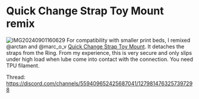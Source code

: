 # Quick Change Strap Toy Mount remix
![IMG20240901160629](https://github.com/user-attachments/assets/336ff1f6-5626-4435-9e18-ef7b9a235f9c)
For compatibility with smaller print beds, I remixed @arctan and @marc_o_v [Quick Change Strap Toy Mount](https://discord.com/channels/559409652425687041/1278049440787337226). It detaches the straps from the Ring. From my experience, this is very secure and only slips under high load when lube come into contact with the connection. You need TPU filament.

Thread: https://discord.com/channels/559409652425687041/1279814763257397298